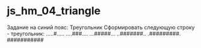# js_hm_04_triangle
Задание на синий пояс: Треугольник Сформировать следующую строку - треугольник: 
.....#..... 
....###.... 
...#####... 
..#######.. 
.#########. 
###########
